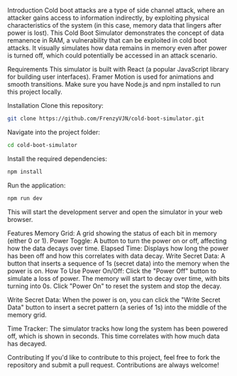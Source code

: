 Introduction
Cold boot attacks are a type of side channel attack, where an attacker gains access to information indirectly, by exploiting physical characteristics of the system (in this case, memory data that lingers after power is lost). 
This Cold Boot Simulator demonstrates the concept of data remanence in RAM, a vulnerability that can be exploited in cold boot attacks. It visually simulates how data remains in memory even after power is turned off, which could potentially be accessed in an attack scenario.

Requirements
This simulator is built with React (a popular JavaScript library for building user interfaces).
Framer Motion is used for animations and smooth transitions.
Make sure you have Node.js and npm installed to run this project locally.

Installation
Clone this repository:

```bash
git clone https://github.com/FrenzyVJN/cold-boot-simulator.git
```
Navigate into the project folder:
```bash
cd cold-boot-simulator
```
Install the required dependencies:
```bash
npm install
```
Run the application:
```bash
npm run dev
```
This will start the development server and open the simulator in your web browser.

Features
Memory Grid: A grid showing the status of each bit in memory (either 0 or 1).
Power Toggle: A button to turn the power on or off, affecting how the data decays over time.
Elapsed Time: Displays how long the power has been off and how this correlates with data decay.
Write Secret Data: A button that inserts a sequence of 1s (secret data) into the memory when the power is on.
How To Use
Power On/Off: Click the "Power Off" button to simulate a loss of power. The memory will start to decay over time, with bits turning into 0s. Click "Power On" to reset the system and stop the decay.

Write Secret Data: When the power is on, you can click the "Write Secret Data" button to insert a secret pattern (a series of 1s) into the middle of the memory grid.

Time Tracker: The simulator tracks how long the system has been powered off, which is shown in seconds. This time correlates with how much data has decayed.

Contributing
If you'd like to contribute to this project, feel free to fork the repository and submit a pull request. Contributions are always welcome!

